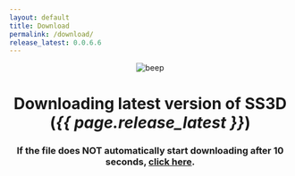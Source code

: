 ```yaml
---
layout: default
title: Download
permalink: /download/
release_latest: 0.0.6.6
---
```


<style type="text/css" media="screen">
  .container {
    margin: 10px auto;
    text-align: center;
  }
</style>

<div class="container">
  <div>
    <picture class="logo">
      <img src="{{ site.baseurl }}/assets/img/beep.png" alt="beep">
    </picture>
  </div>
  <meta http-equiv="refresh" content="5; URL={{ site.github_url }}/SS3D/releases/download/{{ page.release_latest }}/SS3D_{{ page.release_latest }}.zip" />

  <h1>Downloading latest version of SS3D<br>(<strong><i>{{ page.release_latest }}</i></strong>)</h1>
  <h3>If the file does NOT automatically start downloading after 10 seconds, <a href="{{ site.github_url }}/SS3D/releases/download/{{ page.release_latest }}/SS3D_{{ page.release_latest }}.zip">click here</a>.</h3>
</div>